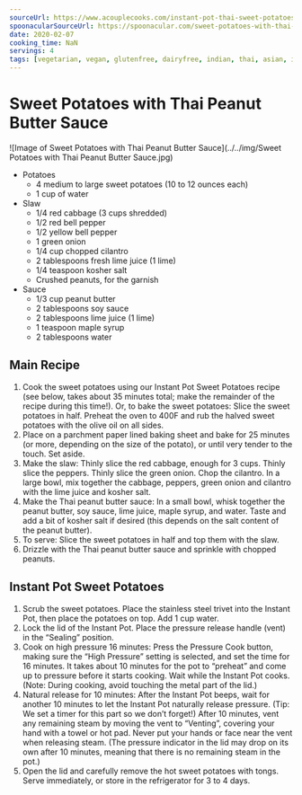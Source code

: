 ```yaml
---
sourceUrl: https://www.acouplecooks.com/instant-pot-thai-sweet-potatoes-peanut-drizzle/
spoonacularSourceUrl: https://spoonacular.com/sweet-potatoes-with-thai-peanut-butter-sauce-1083797
date: 2020-02-07
cooking_time: NaN
servings: 4
tags: [vegetarian, vegan, glutenfree, dairyfree, indian, thai, asian, instantpot, best-of]
---
```

# Sweet Potatoes with Thai Peanut Butter Sauce

![Image of Sweet Potatoes with Thai Peanut Butter Sauce](../../img/Sweet Potatoes with Thai Peanut Butter Sauce.jpg)

- Potatoes
  - 4 medium to large sweet potatoes (10 to 12 ounces each)
  - 1 cup of water
- Slaw
  - 1/4 red cabbage (3 cups shredded)
  - 1/2 red bell pepper
  - 1/2 yellow bell pepper
  - 1 green onion
  - 1/4 cup chopped cilantro
  - 2 tablespoons fresh lime juice (1 lime)
  - 1/4 teaspoon kosher salt
  - Crushed peanuts, for the garnish
- Sauce
  - 1/3 cup peanut butter
  - 2 tablespoons soy sauce
  - 2 tablespoons lime juice (1 lime)
  - 1 teaspoon maple syrup
  - 2 tablespoons water

## Main Recipe
1. Cook the sweet potatoes using our Instant Pot Sweet Potatoes recipe (see below, takes about 35 minutes total; make the remainder of the recipe during this time!). Or, to bake the sweet potatoes: Slice the sweet potatoes in half. Preheat the oven to 400F and rub the halved sweet potatoes with the olive oil on all sides.
2. Place on a parchment paper lined baking sheet and bake for 25 minutes (or more, depending on the size of the potato), or until very tender to the touch. Set aside.
3. Make the slaw: Thinly slice the red cabbage, enough for 3 cups. Thinly slice the peppers. Thinly slice the green onion. Chop the cilantro. In a large bowl, mix together the cabbage, peppers, green onion and cilantro with the lime juice and kosher salt.
4. Make the Thai peanut butter sauce: In a small bowl, whisk together the peanut butter, soy sauce, lime juice, maple syrup, and water. Taste and add a bit of kosher salt if desired (this depends on the salt content of the peanut butter).
5. To serve: Slice the sweet potatoes in half and top them with the slaw.
6. Drizzle with the Thai peanut butter sauce and sprinkle with chopped peanuts.

## Instant Pot Sweet Potatoes
1. Scrub the sweet potatoes. Place the stainless steel trivet into the Instant Pot, then place the potatoes on top. Add 1 cup water.
2. Lock the lid of the Instant Pot. Place the pressure release handle (vent) in the “Sealing” position.
3. Cook on high pressure 16 minutes: Press the Pressure Cook button, making sure the “High Pressure” setting is selected, and set the time for 16 minutes. It takes about 10 minutes for the pot to “preheat” and come up to pressure before it starts cooking. Wait while the Instant Pot cooks. (Note: During cooking, avoid touching the metal part of the lid.)
4. Natural release for 10 minutes: After the Instant Pot beeps, wait for another 10 minutes to let the Instant Pot naturally release pressure. (Tip: We set a timer for this part so we don’t forget!) After 10 minutes, vent any remaining steam by moving the vent to “Venting”, covering your hand with a towel or hot pad. Never put your hands or face near the vent when releasing steam. (The pressure indicator in the lid may drop on its own after 10 minutes, meaning that there is no remaining steam in the pot.)
5. Open the lid and carefully remove the hot sweet potatoes with tongs. Serve immediately, or store in the refrigerator for 3 to 4 days.
